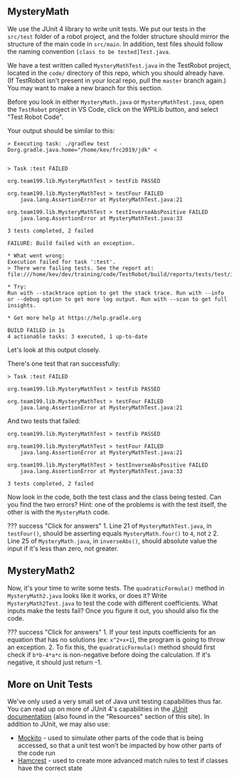## MysteryMath

We use the JUnit 4 library to write unit tests. We put our tests in the `src/test` folder of a robot project, and the folder structure should mirror the structure of the main code in `src/main`. In addition, test files should follow the naming convention `[class to be tested]Test.java`.

We have a test written called `MysteryMathTest.java` in the TestRobot project, located in the `code/` directory of this repo, which you should already have. (If TestRobot isn't present in your local repo, pull the `master` branch again.) You may want to make a new branch for this section.

Before you look in either `MysteryMath.java` or `MysteryMathTest.java`, open the `TestRobot` project in VS Code, click on the WPILib button, and select "Test Robot Code". 

Your output should be similar to this:
```
> Executing task: ./gradlew test   -Dorg.gradle.java.home="/home/kev/frc2019/jdk" <


> Task :test FAILED

org.team199.lib.MysteryMathTest > testFib PASSED

org.team199.lib.MysteryMathTest > testFour FAILED
    java.lang.AssertionError at MysteryMathTest.java:21

org.team199.lib.MysteryMathTest > testInverseAbsPositive FAILED
    java.lang.AssertionError at MysteryMathTest.java:33

3 tests completed, 2 failed

FAILURE: Build failed with an exception.

* What went wrong:
Execution failed for task ':test'.
> There were failing tests. See the report at: file:///home/kev/dev/training/code/TestRobot/build/reports/tests/test/index.html

* Try:
Run with --stacktrace option to get the stack trace. Run with --info or --debug option to get more log output. Run with --scan to get full insights.

* Get more help at https://help.gradle.org

BUILD FAILED in 1s
4 actionable tasks: 3 executed, 1 up-to-date
```

Let's look at this output closely.

There's one test that ran successfully:
```hl_lines="3"
> Task :test FAILED

org.team199.lib.MysteryMathTest > testFib PASSED

org.team199.lib.MysteryMathTest > testFour FAILED
    java.lang.AssertionError at MysteryMathTest.java:21
```

And two tests that failed:
```hl_lines="3 6"
org.team199.lib.MysteryMathTest > testFib PASSED

org.team199.lib.MysteryMathTest > testFour FAILED
    java.lang.AssertionError at MysteryMathTest.java:21

org.team199.lib.MysteryMathTest > testInverseAbsPositive FAILED
    java.lang.AssertionError at MysteryMathTest.java:33

3 tests completed, 2 failed
```

Now look in the code, both the test class and the class being tested. Can you find the two errors? Hint: one of the problems is with the test itself, the other is with the `MysteryMath` code.

??? success "Click for answers"
    1. Line 21 of `MysteryMathTest.java`, in `testFour()`, should be asserting equals `MysteryMath.four()` to `4`, not `2`
    2. Line 25 of `MysteryMath.java`, in `inverseAbs()`, should absolute value the input if it's less than zero, not greater.

## MysteryMath2

Now, it's your time to write some tests. The `quadraticFormula()` method in `MysteryMath2.java` looks like it works, or does it? Write `MysteryMath2Test.java` to test the code with different coefficients. What inputs make the tests fail? Once you figure it out, you should also fix the code.

??? success "Click for answers"
    1. If your test inputs coefficients for an equation that has no solutions (ex: `x^2+x+1`), the program is going to throw an exception.
    2. To fix this, the `quadraticFormula()` method should first check if `b*b-4*a*c` is non-negative before doing the calculation. If it's negative, it should just return -1.

## More on Unit Tests
We've only used a very small set of Java unit testing capabilities thus far. You can read up on more of JUnit 4's capabilities in the [JUnit documentation](https://junit.org/junit4/javadoc/latest/index.html) (also found in the "Resources" section of this site). In addition to JUnit, we may also use:

- [Mockito](https://site.mockito.org/) - used to simulate other parts of the code that is being accessed, so that a unit test won't be impacted by how other parts of the code run
- [Hamcrest](http://hamcrest.org/JavaHamcrest/tutorial) - used to create more advanced match rules to test if classes have the correct state
